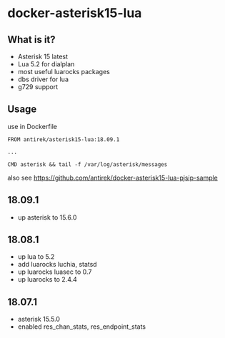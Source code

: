 # docker-asterisk15-lua

## What is it?

- Asterisk 15 latest
- Lua 5.2 for dialplan
- most useful luarocks packages
- dbs driver for lua
- g729 support

## Usage

use in Dockerfile

`````
FROM antirek/asterisk15-lua:18.09.1

...

CMD asterisk && tail -f /var/log/asterisk/messages

`````
also see https://github.com/antirek/docker-asterisk15-lua-pjsip-sample

## 18.09.1

- up asterisk to 15.6.0

## 18.08.1

- up lua to 5.2
- add luarocks luchia, statsd
- up luarocks luasec to 0.7
- up luarocks to 2.4.4

## 18.07.1

- asterisk 15.5.0
- enabled res_chan_stats, res_endpoint_stats
